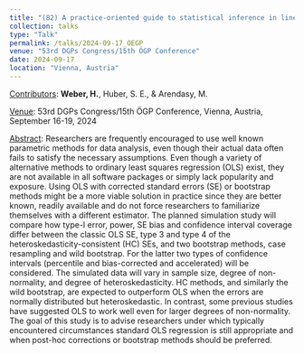 ```yaml
---
title: "(82) A practice-oriented guide to statistical inference in linear modeling for non-normal or heteroskedastic error distributions"
collection: talks
type: "Talk"
permalink: /talks/2024-09-17_OEGP
venue: "53rd DGPs Congress/15th ÖGP Conference"
date: 2024-09-17
location: "Vienna, Austria"
---
```


<u>Contributors</u>: <b>Weber, H.</b>, Huber, S. E., & Arendasy, M.

<u>Venue</u>: 53rd DGPs Congress/15th ÖGP Conference, Vienna, Austria, September 16-19, 2024

<u>Abstract</u>: Researchers are frequently encouraged to use well known parametric methods for data analysis, even though their actual data often fails to satisfy the necessary assumptions. Even though a variety of alternative methods to ordinary least squares regression (OLS) exist, they are not available in all software packages or simply lack popularity and exposure. Using OLS with corrected standard errors (SE) or bootstrap methods might be a more viable solution in practice since they are better known, readily available and do not force researchers to familiarize themselves with a different estimator. The planned simulation study will compare how type-I error, power, SE bias and confidence interval coverage differ between the classic OLS SE, type 3 and type 4 of the heteroskedasticity-consistent (HC) SEs, and two bootstrap methods, case resampling and wild bootstrap. For the latter two types of confidence intervals (percentile and bias-corrected and accelerated) will be considered. The simulated data will vary in sample size, degree of non-normality, and degree of heteroskedasticity. HC methods, and similarly the wild bootstrap, are expected to outperform OLS when the errors are normally distributed but heteroskedastic. In contrast, some previous studies have suggested OLS to work well even for larger degrees of non-normality. The goal of this study is to advise researchers under which typically encountered circumstances standard OLS regression is still appropriate and when post-hoc corrections or bootstrap methods should be preferred.

<!---
[Slides](http://stefaneha.github.io/files/2024-09-16_OEGP.pdf){:target="_blank"}
-->